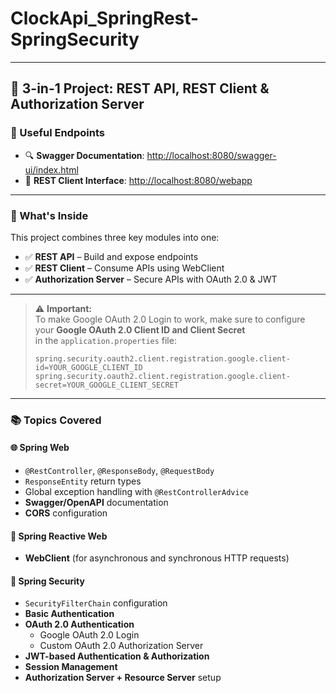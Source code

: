 # ClockApi_SpringRest-SpringSecurity


---

## 🚀 3-in-1 Project: REST API, REST Client & Authorization Server

### 🔗 Useful Endpoints
- 🔍 **Swagger Documentation**: [http://localhost:8080/swagger-ui/index.html](http://localhost:8080/swagger-ui/index.html)  
- 🔄 **REST Client Interface**: [http://localhost:8080/webapp](http://localhost:8080/webapp)  

---

### 🧩 What's Inside

This project combines three key modules into one:

- ✅ **REST API** – Build and expose endpoints  
- ✅ **REST Client** – Consume APIs using WebClient  
- ✅ **Authorization Server** – Secure APIs with OAuth 2.0 & JWT  

---

> ⚠️ **Important:**  
> To make Google OAuth 2.0 Login to work, make sure to configure your **Google OAuth 2.0 Client ID and Client Secret**  
> in the `application.properties` file:
>
> ```properties
> spring.security.oauth2.client.registration.google.client-id=YOUR_GOOGLE_CLIENT_ID
> spring.security.oauth2.client.registration.google.client-secret=YOUR_GOOGLE_CLIENT_SECRET
> ```

---

### 📚 Topics Covered

#### 🌐 Spring Web
- `@RestController`, `@ResponseBody`, `@RequestBody`
- `ResponseEntity` return types
- Global exception handling with `@RestControllerAdvice`
- **Swagger/OpenAPI** documentation
- **CORS** configuration

#### 🔄 Spring Reactive Web
- **WebClient** (for asynchronous and synchronous HTTP requests)

#### 🔐 Spring Security
- `SecurityFilterChain` configuration
- **Basic Authentication**
- **OAuth 2.0 Authentication**
  - Google OAuth 2.0 Login
  - Custom OAuth 2.0 Authorization Server
- **JWT-based Authentication & Authorization**
- **Session Management**
- **Authorization Server + Resource Server** setup
